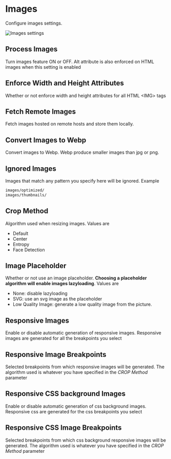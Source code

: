 # Images

Configure images settings.

![Images settings](./img/images-settings.PNG)

## Process Images

Turn images feature ON or OFF. Alt attribute is also enforced on HTML images when this setting is enabled

## Enforce Width and Height Attributes

Whether or not enforce width and height attributes for all HTML \<IMG\> tags

## Fetch Remote Images

Fetch images hosted on remote hosts and store them locally.

## Convert Images to Webp

Convert images to Webp. Webp produce smaller images than jpg or png.

## Ignored Images

Images that match any pattern you specify here will be ignored. Example

```markdown
images/optimized/
images/thumbnails/
```

## Crop Method

Algorithm used when resizing images. Values are

- Default
- Center
- Entropy
- Face Detection

## Image Placeholder

Whether or not use an image placeholder. **Choosing a placeholder algorithm will enable images lazyloading**. Values are

- None: disable lazyloading
- SVG: use an svg image as the placeholder
- Low Quality Image: generate a low quality image from the picture.

## Responsive Images

Enable or disable automatic generation of responsive images. Responsive images are generated for all the breakpoints you select

## Responsive Image Breakpoints

Selected breakpoints from which responsive images will be generated. The algorithm used is whatever you have specified in the _CROP Method_ parameter

## Responsive CSS background Images

Enable or disable automatic generation of css background images. Responsive css are generated for the css breakpoints you select

## Responsive CSS Image Breakpoints

Selected breakpoints from which css background responsive images will be generated. The algorithm used is whatever you have specified in the _CROP Method_ parameter
